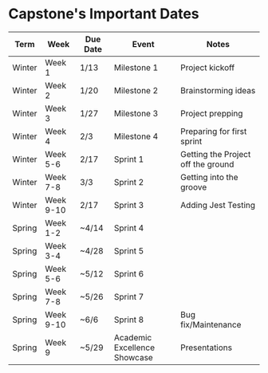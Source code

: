 # Capstone's Important Dates

| Term    | Week        | Due Date  | Event                         | Notes                       |
|---------|-------------|-----------|-------------------------------|-----------------------------|
| Winter  | Week 1      | 1/13      | Milestone 1                   | Project kickoff            |
| Winter  | Week 2      | 1/20      | Milestone 2                   | Brainstorming ideas         |
| Winter  | Week 3      | 1/27      | Milestone 3                   | Project prepping           |
| Winter  | Week 4      | 2/3       | Milestone 4                   | Preparing for first sprint |
| Winter  | Week 5-6    | 2/17      | Sprint 1                      | Getting the Project off the ground |
| Winter  | Week 7-8    | 3/3       | Sprint 2                      | Getting into the groove    |
| Winter  | Week 9-10   | 2/17      | Sprint 3                      | Adding Jest Testing        |
| Spring  | Week 1-2    | ~4/14     | Sprint 4                      |                             |
| Spring  | Week 3-4    | ~4/28     | Sprint 5                      |                             |
| Spring  | Week 5-6    | ~5/12     | Sprint 6                      |                             |
| Spring  | Week 7-8    | ~5/26     | Sprint 7                      |                             |
| Spring  | Week 9-10   | ~6/6      | Sprint 8                      | Bug fix/Maintenance        |
| Spring  | Week 9      | ~5/29     | Academic Excellence Showcase  | Presentations              |

